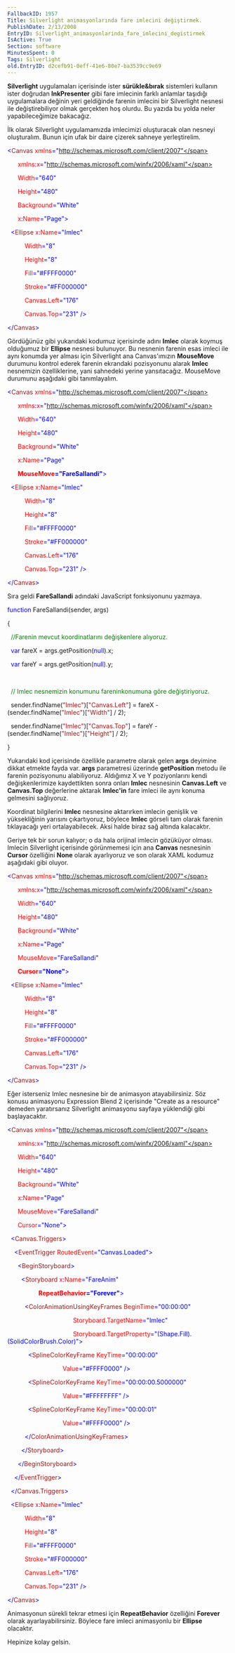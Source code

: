 ```yaml
---
FallbackID: 1957
Title: Silverlight animasyonlarında fare imlecini değiştirmek.
PublishDate: 2/13/2008
EntryID: Silverlight_animasyonlarinda_fare_imlecini_degistirmek
IsActive: True
Section: software
MinutesSpent: 0
Tags: Silverlight
old.EntryID: d2cefb91-0eff-41e6-80e7-ba3539cc9e69
---
```

**Silverlight** uygulamaları içerisinde ister **sürükle&bırak**
sistemleri kullanın ister doğrudan **InkPresenter** gibi fare imlecinin
farklı anlamlar taşıdığı uygulamalara değinin yeri geldiğinde farenin
imlecini bir Silverlight nesnesi ile değiştirebiliyor olmak gerçekten
hoş olurdu. Bu yazıda bu yolda neler yapabileceğimize bakacağız.

İlk olarak Silverlight uygulamamızda imlecimizi oluşturacak olan nesneyi
oluşturalım. Bunun için ufak bir daire çizerek sahneye yerleştirelim.

<span style="color: blue;">\<</span><span
style="color: #a31515;">Canvas</span><span style="color: red;">
xmlns</span><span
style="color: blue;">="http://schemas.microsoft.com/client/2007"</span>

      <span style="color: red;"> xmlns</span><span
style="color: blue;">:</span><span style="color: red;">x</span><span
style="color: blue;">="http://schemas.microsoft.com/winfx/2006/xaml"</span>

      <span style="color: red;"> Width</span><span
style="color: blue;">="640"</span>

      <span style="color: red;"> Height</span><span
style="color: blue;">="480"</span>

      <span style="color: red;"> Background</span><span
style="color: blue;">="White"</span>

      <span style="color: red;"> x</span><span
style="color: blue;">:</span><span style="color: red;">Name</span><span
style="color: blue;">="Page"\></span>

<span style="color: #a31515;">  </span><span
style="color: blue;">\<</span><span
style="color: #a31515;">Ellipse</span><span style="color: red;">
x</span><span style="color: blue;">:</span><span
style="color: red;">Name</span><span
style="color: blue;">="Imlec"</span>

          <span style="color: red;"> Width</span><span
style="color: blue;">="8"</span>

          <span style="color: red;"> Height</span><span
style="color: blue;">="8"</span>

          <span style="color: red;"> Fill</span><span
style="color: blue;">="\#FFFF0000"</span>

          <span style="color: red;"> Stroke</span><span
style="color: blue;">="\#FF000000"</span>

          <span style="color: red;"> Canvas.Left</span><span
style="color: blue;">="176"</span>

          <span style="color: red;"> Canvas.Top</span><span
style="color: blue;">="231" /\></span>

<span style="color: blue;">\</</span><span
style="color: #a31515;">Canvas</span><span
style="color: blue;">\></span>

Gördüğünüz gibi yukarıdaki kodumuz içerisinde adını **Imlec** olarak
koymuş olduğumuz bir **Ellipse** nesnesi bulunuyor. Bu nesnenin farenin
esas imleci ile aynı konumda yer alması için Silverlight ana
Canvas'ımızın **MouseMove** durumunu kontrol ederek farenin ekrandaki
pozisyonunu alarak **Imlec** nesnemizin özelliklerine, yani sahnedeki
yerine yansıtacağız. MouseMove durumunu aşağıdaki gibi tanımlayalım.

<span style="color: blue;">\<</span><span
style="color: #a31515;">Canvas</span><span style="color: red;">
xmlns</span><span
style="color: blue;">="http://schemas.microsoft.com/client/2007"</span>

      <span style="color: red;"> xmlns</span><span
style="color: blue;">:</span><span style="color: red;">x</span><span
style="color: blue;">="http://schemas.microsoft.com/winfx/2006/xaml"</span>

      <span style="color: red;"> Width</span><span
style="color: blue;">="640"</span>

      <span style="color: red;"> Height</span><span
style="color: blue;">="480"</span>

      <span style="color: red;"> Background</span><span
style="color: blue;">="White"</span>

      <span style="color: red;"> x</span><span
style="color: blue;">:</span><span style="color: red;">Name</span><span
style="color: blue;">="Page"</span>

      <span style="color: red;"> **MouseMove**</span><span
style="color: blue;">**="FareSallandi"**\></span>

<span style="color: #a31515;">  </span><span
style="color: blue;">\<</span><span
style="color: #a31515;">Ellipse</span><span style="color: red;">
x</span><span style="color: blue;">:</span><span
style="color: red;">Name</span><span
style="color: blue;">="Imlec"</span>

          <span style="color: red;"> Width</span><span
style="color: blue;">="8"</span>

          <span style="color: red;"> Height</span><span
style="color: blue;">="8"</span>

          <span style="color: red;"> Fill</span><span
style="color: blue;">="\#FFFF0000"</span>

          <span style="color: red;"> Stroke</span><span
style="color: blue;">="\#FF000000"</span>

          <span style="color: red;"> Canvas.Left</span><span
style="color: blue;">="176"</span>

          <span style="color: red;"> Canvas.Top</span><span
style="color: blue;">="231" /\></span>

<span style="color: blue;">\</</span><span
style="color: #a31515;">Canvas</span><span
style="color: blue;">\></span>

Sıra geldi **FareSallandi** adındaki JavaScript fonksiyonunu yazmaya.

<span style="color: blue;">function</span> FareSallandi(sender, args)

{

  <span style="color: green;">//Farenin mevcut koordinatlarını
değişkenlere alıyoruz.</span>

  <span style="color: blue;">var</span> fareX = args.getPosition(<span
style="color: blue;">null</span>).x;

  <span style="color: blue;">var</span> fareY = args.getPosition(<span
style="color: blue;">null</span>).y;

 

  <span style="color: green;">// Imlec nesnemizin konumunu
fareninkonumuna göre değiştiriyoruz.</span>

  sender.findName(<span style="color: #a31515;">"Imlec"</span>)[<span
style="color: #a31515;">"Canvas.Left"</span>] = fareX -
(sender.findName(<span style="color: #a31515;">"Imlec"</span>)[<span
style="color: #a31515;">"Width"</span>] / 2);

  sender.findName(<span style="color: #a31515;">"Imlec"</span>)[<span
style="color: #a31515;">"Canvas.Top"</span>] = fareY -
(sender.findName(<span style="color: #a31515;">"Imlec"</span>)[<span
style="color: #a31515;">"Height"</span>] / 2);

}

Yukarıdaki kod içerisinde özellikle parametre olarak gelen **args**
deyimine dikkat etmekte fayda var. **args** parametresi üzerinde
**getPosition** metodu ile farenin pozisyonunu alabiliyoruz. Aldığımız X
ve Y poziyonlarını kendi değişkenlerimize kaydettikten sonra onları
**Imlec** nesnesinin **Canvas.Left** ve **Canvas.Top** değerlerine
aktarak **Imlec'in** fare imleci ile aynı konuma gelmesini sağlıyoruz.

Koordinat bilgilerini **Imlec** nesnesine aktarırken imlecin genişlik ve
yüksekliğinin yarısını çıkartıyoruz, böylece **Imlec** görseli tam
olarak farenin tıklayacağı yeri ortalayabilecek. Aksi halde biraz sağ
altında kalacaktır.

Geriye tek bir sorun kalıyor; o da hala orijinal imlecin gözüküyor
olması. Imlecin Silverlight içerisinde görünmemesi için ana **Canvas**
nesnesinin **Cursor** özelliğini **None** olarak ayarlıyoruz ve son
olarak XAML kodumuz aşağıdaki gibi oluyor.

<span style="color: blue;">\<</span><span
style="color: #a31515;">Canvas</span><span style="color: red;">
xmlns</span><span
style="color: blue;">="http://schemas.microsoft.com/client/2007"</span>

      <span style="color: red;"> xmlns</span><span
style="color: blue;">:</span><span style="color: red;">x</span><span
style="color: blue;">="http://schemas.microsoft.com/winfx/2006/xaml"</span>

      <span style="color: red;"> Width</span><span
style="color: blue;">="640"</span>

      <span style="color: red;"> Height</span><span
style="color: blue;">="480"</span>

      <span style="color: red;"> Background</span><span
style="color: blue;">="White"</span>

      <span style="color: red;"> x</span><span
style="color: blue;">:</span><span style="color: red;">Name</span><span
style="color: blue;">="Page"</span>

      <span style="color: red;"> MouseMove</span><span
style="color: blue;">="FareSallandi"</span>

      <span style="color: red;"> **Cursor**</span><span
style="color: blue;">**="None"**\></span>

<span style="color: #a31515;">  </span><span
style="color: blue;">\<</span><span
style="color: #a31515;">Ellipse</span><span style="color: red;">
x</span><span style="color: blue;">:</span><span
style="color: red;">Name</span><span
style="color: blue;">="Imlec"</span>

          <span style="color: red;"> Width</span><span
style="color: blue;">="8"</span>

          <span style="color: red;"> Height</span><span
style="color: blue;">="8"</span>

          <span style="color: red;"> Fill</span><span
style="color: blue;">="\#FFFF0000"</span>

          <span style="color: red;"> Stroke</span><span
style="color: blue;">="\#FF000000"</span>

          <span style="color: red;"> Canvas.Left</span><span
style="color: blue;">="176"</span>

          <span style="color: red;"> Canvas.Top</span><span
style="color: blue;">="231" /\></span>

<span style="color: blue;">\</</span><span
style="color: #a31515;">Canvas</span><span
style="color: blue;">\></span>

Eğer isterseniz Imlec nesnesine bir de animasyon atayabilirsiniz. Söz
konusu animasyonu Expression Blend 2 içerisinde "Create as a resource"
demeden yaratırsanız Silverlight animasyonu sayfaya yüklendiği gibi
başlayacaktır.

<span style="color: blue;">\<</span><span
style="color: #a31515;">Canvas</span><span style="color: red;">
xmlns</span><span
style="color: blue;">="http://schemas.microsoft.com/client/2007"</span>

      <span style="color: red;"> xmlns</span><span
style="color: blue;">:</span><span style="color: red;">x</span><span
style="color: blue;">="http://schemas.microsoft.com/winfx/2006/xaml"</span>

      <span style="color: red;"> Width</span><span
style="color: blue;">="640"</span>

      <span style="color: red;"> Height</span><span
style="color: blue;">="480"</span>

      <span style="color: red;"> Background</span><span
style="color: blue;">="White"</span>

      <span style="color: red;"> x</span><span
style="color: blue;">:</span><span style="color: red;">Name</span><span
style="color: blue;">="Page"</span>

      <span style="color: red;"> MouseMove</span><span
style="color: blue;">="FareSallandi"</span>

      <span style="color: red;"> Cursor</span><span
style="color: blue;">="None"\></span>

<span style="color: #a31515;">  </span><span
style="color: blue;">\<</span><span
style="color: #a31515;">Canvas.Triggers</span><span
style="color: blue;">\></span>

<span style="color: #a31515;">    </span><span
style="color: blue;">\<</span><span
style="color: #a31515;">EventTrigger</span><span style="color: red;">
RoutedEvent</span><span style="color: blue;">="Canvas.Loaded"\></span>

<span style="color: #a31515;">      </span><span
style="color: blue;">\<</span><span
style="color: #a31515;">BeginStoryboard</span><span
style="color: blue;">\></span>

<span style="color: #a31515;">        </span><span
style="color: blue;">\<</span><span
style="color: #a31515;">Storyboard</span><span style="color: red;">
x</span><span style="color: blue;">:</span><span
style="color: red;">Name</span><span
style="color: blue;">="FareAnim"</span>

                  <span style="color: red;">
**RepeatBehavior**</span><span
style="color: blue;">**="Forever"**\></span>

<span style="color: #a31515;">          </span><span
style="color: blue;">\<</span><span
style="color: #a31515;">ColorAnimationUsingKeyFrames</span><span
style="color: red;"> BeginTime</span><span
style="color: blue;">="00:00:00"</span>

                                      <span style="color: red;">
Storyboard.TargetName</span><span style="color: blue;">="Imlec"</span>

                                      <span style="color: red;">
Storyboard.TargetProperty</span><span
style="color: blue;">="(Shape.Fill).(SolidColorBrush.Color)"\></span>

<span style="color: #a31515;">            </span><span
style="color: blue;">\<</span><span
style="color: #a31515;">SplineColorKeyFrame</span><span
style="color: red;"> KeyTime</span><span
style="color: blue;">="00:00:00"</span>

                                <span style="color: red;">
Value</span><span style="color: blue;">="\#FFFF0000" /\></span>

<span style="color: #a31515;">            </span><span
style="color: blue;">\<</span><span
style="color: #a31515;">SplineColorKeyFrame</span><span
style="color: red;"> KeyTime</span><span
style="color: blue;">="00:00:00.5000000"</span>

                                <span style="color: red;">
Value</span><span style="color: blue;">="\#FFFFFFFF" /\></span>

<span style="color: #a31515;">            </span><span
style="color: blue;">\<</span><span
style="color: #a31515;">SplineColorKeyFrame</span><span
style="color: red;"> KeyTime</span><span
style="color: blue;">="00:00:01"</span>

                                <span style="color: red;">
Value</span><span style="color: blue;">="\#FFFF0000" /\></span>

<span style="color: #a31515;">          </span><span
style="color: blue;">\</</span><span
style="color: #a31515;">ColorAnimationUsingKeyFrames</span><span
style="color: blue;">\></span>

<span style="color: #a31515;">        </span><span
style="color: blue;">\</</span><span
style="color: #a31515;">Storyboard</span><span
style="color: blue;">\></span>

<span style="color: #a31515;">      </span><span
style="color: blue;">\</</span><span
style="color: #a31515;">BeginStoryboard</span><span
style="color: blue;">\></span>

<span style="color: #a31515;">    </span><span
style="color: blue;">\</</span><span
style="color: #a31515;">EventTrigger</span><span
style="color: blue;">\></span>

<span style="color: #a31515;">  </span><span
style="color: blue;">\</</span><span
style="color: #a31515;">Canvas.Triggers</span><span
style="color: blue;">\></span>

<span style="color: #a31515;">  </span><span
style="color: blue;">\<</span><span
style="color: #a31515;">Ellipse</span><span style="color: red;">
x</span><span style="color: blue;">:</span><span
style="color: red;">Name</span><span
style="color: blue;">="Imlec"</span>

          <span style="color: red;"> Width</span><span
style="color: blue;">="8"</span>

          <span style="color: red;"> Height</span><span
style="color: blue;">="8"</span>

          <span style="color: red;"> Fill</span><span
style="color: blue;">="\#FFFF0000"</span>

          <span style="color: red;"> Stroke</span><span
style="color: blue;">="\#FF000000"</span>

          <span style="color: red;"> Canvas.Left</span><span
style="color: blue;">="176"</span>

          <span style="color: red;"> Canvas.Top</span><span
style="color: blue;">="231" /\></span>

<span style="color: blue;">\</</span><span
style="color: #a31515;">Canvas</span><span
style="color: blue;">\></span>

Animasyonun sürekli tekrar etmesi için **RepeatBehavior** özelliğini
**Forever** olarak ayarlayabilirsiniz. Böylece fare imleci animasyonlu
bir **Ellipse** olacaktır.

Hepinize kolay gelsin.

 


